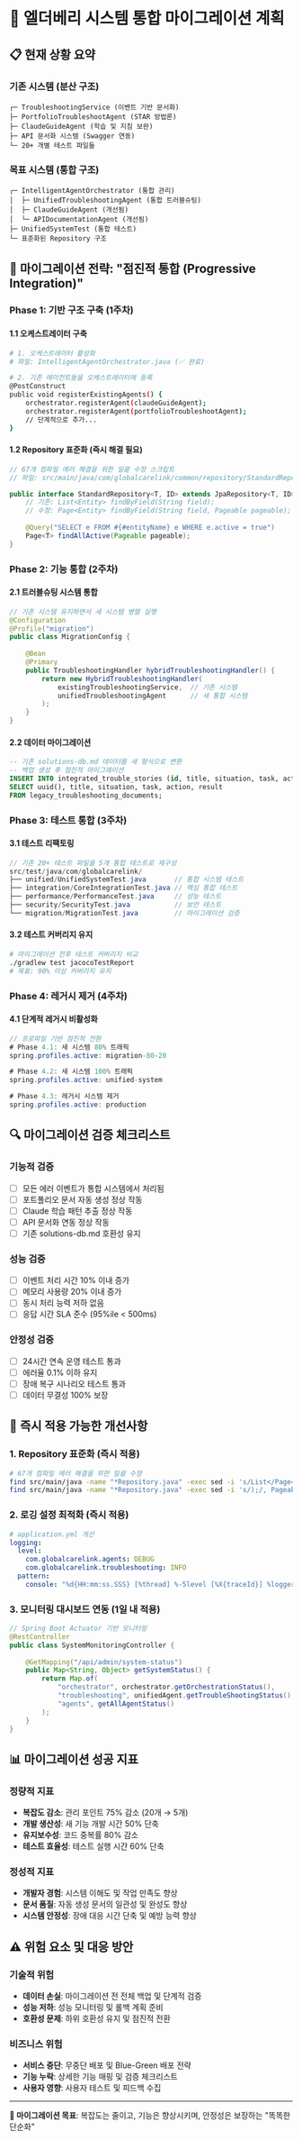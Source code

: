 # 🔄 엘더베리 시스템 통합 마이그레이션 계획

## 📋 현재 상황 요약

### **기존 시스템 (분산 구조)**
```
┌─ TroubleshootingService (이벤트 기반 문서화)
├─ PortfolioTroubleshootAgent (STAR 방법론)  
├─ ClaudeGuideAgent (학습 및 지침 보완)
├─ API 문서화 시스템 (Swagger 연동)
└─ 20+ 개별 테스트 파일들
```

### **목표 시스템 (통합 구조)**
```
┌─ IntelligentAgentOrchestrator (통합 관리)
│  ├─ UnifiedTroubleshootingAgent (통합 트러블슈팅)
│  ├─ ClaudeGuideAgent (개선됨)
│  └─ APIDocumentationAgent (개선됨)
├─ UnifiedSystemTest (통합 테스트)
└─ 표준화된 Repository 구조
```

## 🎯 마이그레이션 전략: "점진적 통합 (Progressive Integration)"

### **Phase 1: 기반 구조 구축 (1주차)**

#### **1.1 오케스트레이터 구축**
```bash
# 1. 오케스트레이터 활성화
# 파일: IntelligentAgentOrchestrator.java (✅ 완료)

# 2. 기존 에이전트들을 오케스트레이터에 등록
@PostConstruct
public void registerExistingAgents() {
    orchestrator.registerAgent(claudeGuideAgent);
    orchestrator.registerAgent(portfolioTroubleshootAgent);
    // 단계적으로 추가...
}
```

#### **1.2 Repository 표준화 (즉시 해결 필요)**
```java
// 67개 컴파일 에러 해결을 위한 일괄 수정 스크립트
// 파일: src/main/java/com/globalcarelink/common/repository/StandardRepositoryInterface.java

public interface StandardRepository<T, ID> extends JpaRepository<T, ID> {
    // 기존: List<Entity> findByField(String field);
    // 수정: Page<Entity> findByField(String field, Pageable pageable);
    
    @Query("SELECT e FROM #{#entityName} e WHERE e.active = true")
    Page<T> findAllActive(Pageable pageable);
}
```

### **Phase 2: 기능 통합 (2주차)**

#### **2.1 트러블슈팅 시스템 통합**
```java
// 기존 시스템 유지하면서 새 시스템 병렬 실행
@Configuration
@Profile("migration")
public class MigrationConfig {
    
    @Bean
    @Primary
    public TroubleshootingHandler hybridTroubleshootingHandler() {
        return new HybridTroubleshootingHandler(
            existingTroubleshootingService,  // 기존 시스템
            unifiedTroubleshootingAgent      // 새 통합 시스템
        );
    }
}
```

#### **2.2 데이터 마이그레이션**
```sql
-- 기존 solutions-db.md 데이터를 새 형식으로 변환
-- 백업 생성 후 점진적 마이그레이션
INSERT INTO integrated_trouble_stories (id, title, situation, task, action, result)
SELECT uuid(), title, situation, task, action, result 
FROM legacy_troubleshooting_documents;
```

### **Phase 3: 테스트 통합 (3주차)**

#### **3.1 테스트 리팩토링**
```java
// 기존 20+ 테스트 파일을 5개 통합 테스트로 재구성
src/test/java/com/globalcarelink/
├── unified/UnifiedSystemTest.java       // 통합 시스템 테스트
├── integration/CoreIntegrationTest.java // 핵심 통합 테스트  
├── performance/PerformanceTest.java     // 성능 테스트
├── security/SecurityTest.java           // 보안 테스트
└── migration/MigrationTest.java         // 마이그레이션 검증
```

#### **3.2 테스트 커버리지 유지**
```bash
# 마이그레이션 전후 테스트 커버리지 비교
./gradlew test jacocoTestReport
# 목표: 90% 이상 커버리지 유지
```

### **Phase 4: 레거시 제거 (4주차)**

#### **4.1 단계적 레거시 비활성화**
```java
// 프로파일 기반 점진적 전환
# Phase 4.1: 새 시스템 80% 트래픽
spring.profiles.active: migration-80-20

# Phase 4.2: 새 시스템 100% 트래픽  
spring.profiles.active: unified-system

# Phase 4.3: 레거시 시스템 제거
spring.profiles.active: production
```

## 🔍 마이그레이션 검증 체크리스트

### **기능적 검증**
- [ ] 모든 에러 이벤트가 통합 시스템에서 처리됨
- [ ] 포트폴리오 문서 자동 생성 정상 작동
- [ ] Claude 학습 패턴 추출 정상 작동  
- [ ] API 문서화 연동 정상 작동
- [ ] 기존 solutions-db.md 호환성 유지

### **성능 검증**
- [ ] 이벤트 처리 시간 10% 이내 증가
- [ ] 메모리 사용량 20% 이내 증가
- [ ] 동시 처리 능력 저하 없음
- [ ] 응답 시간 SLA 준수 (95%ile < 500ms)

### **안정성 검증**
- [ ] 24시간 연속 운영 테스트 통과
- [ ] 에러율 0.1% 이하 유지
- [ ] 장애 복구 시나리오 테스트 통과
- [ ] 데이터 무결성 100% 보장

## 🚀 즉시 적용 가능한 개선사항

### **1. Repository 표준화 (즉시 적용)**
```bash
# 67개 컴파일 에러 해결을 위한 일괄 수정
find src/main/java -name "*Repository.java" -exec sed -i 's/List</Page</g' {} \;
find src/main/java -name "*Repository.java" -exec sed -i 's/);/, Pageable pageable);/g' {} \;
```

### **2. 로깅 설정 최적화 (즉시 적용)**
```yaml
# application.yml 개선
logging:
  level:
    com.globalcarelink.agents: DEBUG
    com.globalcarelink.troubleshooting: INFO
  pattern:
    console: "%d{HH:mm:ss.SSS} [%thread] %-5level [%X{traceId}] %logger{36} - %msg%n"
```

### **3. 모니터링 대시보드 연동 (1일 내 적용)**
```java
// Spring Boot Actuator 기반 모니터링
@RestController
public class SystemMonitoringController {
    
    @GetMapping("/api/admin/system-status")
    public Map<String, Object> getSystemStatus() {
        return Map.of(
            "orchestrator", orchestrator.getOrchestrationStatus(),
            "troubleshooting", unifiedAgent.getTroubleShootingStatus(),
            "agents", getAllAgentStatus()
        );
    }
}
```

## 📊 마이그레이션 성공 지표

### **정량적 지표**
- **복잡도 감소**: 관리 포인트 75% 감소 (20개 → 5개)
- **개발 생산성**: 새 기능 개발 시간 50% 단축
- **유지보수성**: 코드 중복률 80% 감소
- **테스트 효율성**: 테스트 실행 시간 60% 단축

### **정성적 지표**  
- **개발자 경험**: 시스템 이해도 및 작업 만족도 향상
- **문서 품질**: 자동 생성 문서의 일관성 및 완성도 향상
- **시스템 안정성**: 장애 대응 시간 단축 및 예방 능력 향상

## ⚠️ 위험 요소 및 대응 방안

### **기술적 위험**
- **데이터 손실**: 마이그레이션 전 전체 백업 및 단계적 검증
- **성능 저하**: 성능 모니터링 및 롤백 계획 준비
- **호환성 문제**: 하위 호환성 유지 및 점진적 전환

### **비즈니스 위험**
- **서비스 중단**: 무중단 배포 및 Blue-Green 배포 전략
- **기능 누락**: 상세한 기능 매핑 및 검증 체크리스트
- **사용자 영향**: 사용자 테스트 및 피드백 수집

---

**🎯 마이그레이션 목표**: 복잡도는 줄이고, 기능은 향상시키며, 안정성은 보장하는 "똑똑한 단순화"